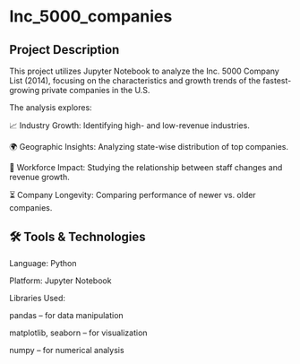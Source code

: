 # Inc_5000_companies

## Project Description
This project utilizes Jupyter Notebook to analyze the Inc. 5000 Company List (2014), focusing on the characteristics and growth trends of the fastest-growing private companies in the U.S.

The analysis explores:

📈 Industry Growth: Identifying high- and low-revenue industries.

🌍 Geographic Insights: Analyzing state-wise distribution of top companies.

👥 Workforce Impact: Studying the relationship between staff changes and revenue growth.

⏳ Company Longevity: Comparing performance of newer vs. older companies.

## 🛠️ Tools & Technologies
Language: Python

Platform: Jupyter Notebook

Libraries Used:

pandas – for data manipulation

matplotlib, seaborn – for visualization

numpy – for numerical analysis



